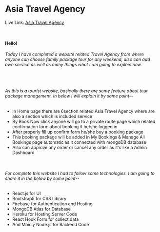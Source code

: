 # Asia Travel Agency

Live Link: <a href="https://asia-travel-agency.web.app/">Asia Travel Agency</a> <br/>

<br>
<h4>Hello!</h4>
<h6>Today I have completed a website related Travel Agency from where anyone can choose family package tour for any
        weekend, also can add own service as well as many things what I am going to explain now.</h6>
<br>
<h6>As this is a tourist website, basically there are some feature about tour package management. In below I will
        explain it by some point--</h6>
<ul>
        <li>
                In Home page there are 6section related Asia Travel Agency where are also a section which is included
                service
        </li>
        <li>
                By Book Now click anyone will go to a private route page which related confirmation form about booking
                if he/she logged in
        </li>
        <li>
                After properly fill up confirm form he/she buy a booking package
        </li>
        <li>
                This booking package will be added in My Bookings & Manage All Bookings page automatic as it connected
                with mongoDB database
        </li>
        <li>
                Also can approve any order or cancel any order as it's like a Admin Dashboard
        </li>
</ul>
<br>
<h6>For complete this website I had to follow some technologies. I am going to share it in the below by some point--
</h6>
<ul>
        <li>
                React.js for UI
        </li>
        <li>
                Bootstrap5 for CSS Library
        </li>
        <li>
                Firebase for Authentication and Hosting
        </li>
        <li>
                MongoDB Atlas for Database
        </li>
        <li>
                Heroku for Hosting Server Code
        </li>
        <li>
                React Hook Form for collect data
        </li>
        <li>
                And Mainly Node.js for Backend Code
        </li>
</ul>
